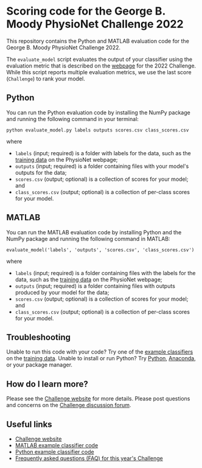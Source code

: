 # Scoring code for the George B. Moody PhysioNet Challenge 2022

This repository contains the Python and MATLAB evaluation code for the George B. Moody PhysioNet Challenge 2022.

The `evaluate_model` script evaluates the output of your classifier using the evaluation metric that is described on the [webpage](https://physionetchallenges.org/2022/) for the 2022 Challenge. While this script reports multiple evaluation metrics, we use the last score (`Challenge`) to rank your model.

## Python

You can run the Python evaluation code by installing the NumPy package and running the following command in your terminal:

    python evaluate_model.py labels outputs scores.csv class_scores.csv

where

- `labels` (input; required) is a folder with labels for the data, such as the [training data](https://physionetchallenges.org/2022/#data) on the PhysioNet webpage;
- `outputs` (input; required) is a folder containing files with your model's outputs for the data;
- `scores.csv` (output; optional) is a collection of scores for your model; and
- `class_scores.csv` (output; optional) is a collection of per-class scores for your model.

## MATLAB

You can run the MATLAB evaluation code by installing Python and the NumPy package and running the following command in MATLAB:

    evaluate_model('labels', 'outputs', 'scores.csv', 'class_scores.csv')

where

- `labels` (input; required) is a folder containing files with the labels for the data, such as the [training data](https://physionetchallenges.org/2022/#data) on the PhysioNet webpage;
- `outputs` (input; required) is a folder containing files with outputs produced by your model for the data;
- `scores.csv` (output; optional) is a collection of scores for your model; and
- `class_scores.csv` (output; optional) is a collection of per-class scores for your model.

## Troubleshooting

Unable to run this code with your code? Try one of the [example classifiers](https://physionetchallenges.org/2022/#submissions) on the [training data](https://physionetchallenges.org/2022/#data). Unable to install or run Python? Try [Python](https://www.python.org/downloads/), [Anaconda](https://www.anaconda.com/products/individual), or your package manager.

## How do I learn more?

Please see the [Challenge website](https://physionetchallenges.org/2022/) for more details. Please post questions and concerns on the [Challenge discussion forum](https://groups.google.com/forum/#!forum/physionet-challenges).

## Useful links

- [Challenge website](https://physionetchallenges.org/2022/)
- [MATLAB example classifier code](https://github.com/physionetchallenges/matlab-classifier-2022)
- [Python example classifier code](https://github.com/physionetchallenges/python-classifier-2022)
- [Frequently asked questions (FAQ) for this year's Challenge](https://physionetchallenges.org/2022/faq/)

